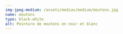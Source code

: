 ```yaml
---
img-jpeg-medium: /assets/medias/medium/moutons.jpg
name: moutons
type: black-white
alt: Peinture de moutons en noir et blanc
---
```


